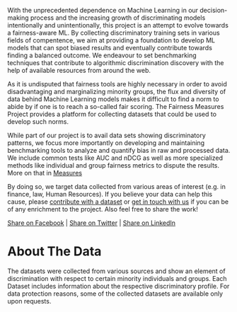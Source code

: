 <!-- http://www.tablesgenerator.com/markdown_tables# -->
With the unprecedented dependence on Machine Learning in our decision-making process and the increasing growth of discriminating models intentionally and unintentionally, this project is an attempt to evolve towards a fairness-aware ML.
By collecting discriminatory training sets in various fields of compentence, we aim at providing a foundation to develop ML models that can spot biased results and eventually contribute towards finding a balanced outcome.
We endeavour to set benchmarking techniques that contribute to algorithmic discrimination discovery with the help of available resources from around the web.

As it is undisputed that fairness tools are highly necessary in order to avoid disadvantaging and marginalizing minority groups, the flux and diversity of data behind Machine Learning models makes it difficult to find a norm to abide by if one is to reach a so-called fair scoring.
The Fairness Measures Project provides a platform for collecting datasets that could be used to develop such norms.

While part of our project is to avail data sets showing discriminatory patterns, we focus more importantly on developing and maintaining benchmarking tools to analyze and quantify bias in raw and processed data. We include common tests like AUC and nDCG as well as more specialized methods like individual and group fairness metrics to dispute the results. More on that in [Measures](Pages/Measures.md)

By doing so, we target data collected from various areas of interest (e.g. in finance, law, Human Resources).
If you believe your data can help this cause, please [contribute with a dataset](https://github.com/megantosh/fairness_measures/tree/Upload/Drop%20Box)  or [get in touch with us](mailto:meike.zehlike@tu-berlin.de)  if you can be of any enrichment to the project. Also feel free to share the work!

<a href="https://www.facebook.com/sharer/sharer.php?u=http%3A//fairness-measures.org"  target="_blank" >Share on Facebook</a> | <a href="https://twitter.com/home?status=Discrimination%20Discovery%20can%20be%20quantified%20-%20http%3A//fairness-measures.org"  target="_blank">Share on Twitter</a> | <a href="https://www.linkedin.com/shareArticle?mini=true&url=http%3A//fairness-measures.org&title=Fairness%20Measures%20Project&summary=&source="  target="_blank">Share on LinkedIn</a>

# About The Data

The datasets were collected from various sources and show an element of discrimination with respect to certain minority individuals and groups. Each Dataset includes information about the respective discriminatory profile. For data protection reasons, some of the collected datasets are available only upon requests.


<!-- Ideas to complete Text with:

- certain to always get the best unbiased search result
- uncertainiity - isolated fact, no controversies
- Difference between:
    - knowleddge vs. information.
    - valuing thing differently, opinionated “what makes us human”
        - arguable / objective knowledge
- manipulate search result as a protest
- human evaluation as desplicable and honorable
- authority/power
- right/wrong - like, dislike
- coders are also biased
it is impertaive: humanities, technology
seductive idea, remains a myth


technology companies are applying censorship standards arbitrarily (old)
https://www.ted.com/talks/rebecca_mackinnon_let_s_take_back_the_internet#t-132377

- Keywords: advocacy, good governance,political innovation, consent of the network, open source code, statistical numbers (Kennzahlen),

Short Paragraphs (for those with a small attn. span). highlight keywords

-->